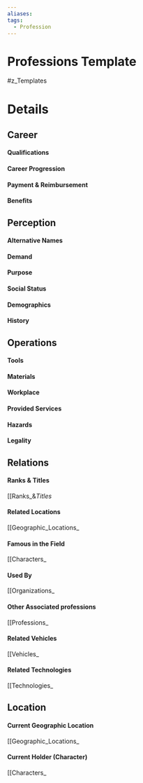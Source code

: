 ```yaml
---
aliases: 
tags:
  - Profession
---
```

# Professions Template
#z_Templates


# Details
## Career
#### Qualifications
#### Career Progression
#### Payment & Reimbursement
#### Benefits
## Perception
#### Alternative Names
#### Demand
#### Purpose
#### Social Status
#### Demographics
#### History
## Operations
#### Tools
#### Materials
#### Workplace
#### Provided Services
#### Hazards
#### Legality
## Relations
#### Ranks & Titles
[[Ranks_&_Titles_
#### Related Locations
[[Geographic_Locations_
#### Famous in the Field
[[Characters_
#### Used By
[[Organizations_
#### Other Associated professions
[[Professions_
#### Related Vehicles
[[Vehicles_
#### Related Technologies
[[Technologies_
## Location
#### Current Geographic Location
[[Geographic_Locations_
#### Current Holder (Character)
[[Characters_